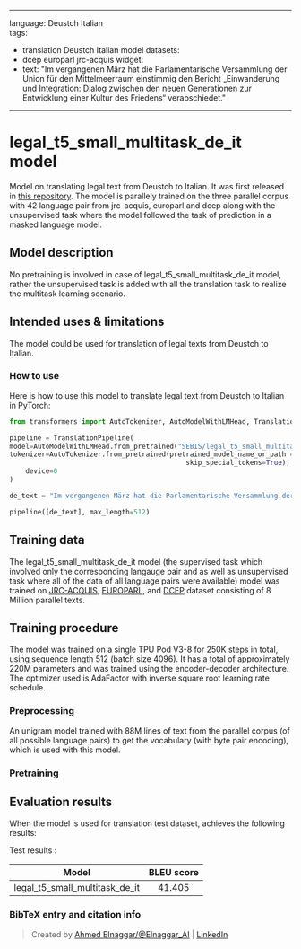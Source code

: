 
---
language: Deustch Italian  
tags:
- translation Deustch Italian  model
datasets:
- dcep europarl jrc-acquis
widget:
- text: "Im vergangenen März hat die Parlamentarische Versammlung der Union für den Mittelmeerraum einstimmig den Bericht „Einwanderung und Integration: Dialog zwischen den neuen Generationen zur Entwicklung einer Kultur des Friedens“ verabschiedet."

---

# legal_t5_small_multitask_de_it model

Model on translating legal text from Deustch to Italian. It was first released in
[this repository](https://github.com/agemagician/LegalTrans). The model is parallely trained on the three parallel corpus with 42 language pair
from jrc-acquis, europarl and dcep along with the unsupervised task where the model followed the task of prediction in a masked language model.


## Model description

No pretraining is involved in case of legal_t5_small_multitask_de_it model, rather the unsupervised task is added with all the translation task
to realize the multitask learning scenario.

## Intended uses & limitations

The model could be used for translation of legal texts from Deustch to Italian.

### How to use

Here is how to use this model to translate legal text from Deustch to Italian in PyTorch:

```python
from transformers import AutoTokenizer, AutoModelWithLMHead, TranslationPipeline

pipeline = TranslationPipeline(
model=AutoModelWithLMHead.from_pretrained("SEBIS/legal_t5_small_multitask_de_it"),
tokenizer=AutoTokenizer.from_pretrained(pretrained_model_name_or_path = "SEBIS/legal_t5_small_multitask_de_it", do_lower_case=False, 
                                            skip_special_tokens=True),
    device=0
)

de_text = "Im vergangenen März hat die Parlamentarische Versammlung der Union für den Mittelmeerraum einstimmig den Bericht „Einwanderung und Integration: Dialog zwischen den neuen Generationen zur Entwicklung einer Kultur des Friedens“ verabschiedet."

pipeline([de_text], max_length=512)
```

## Training data

The legal_t5_small_multitask_de_it model (the supervised task which involved only the corresponding langauge pair and as well as unsupervised task where all of the data of all language pairs were available) model was trained on [JRC-ACQUIS](https://wt-public.emm4u.eu/Acquis/index_2.2.html), [EUROPARL](https://www.statmt.org/europarl/), and [DCEP](https://ec.europa.eu/jrc/en/language-technologies/dcep) dataset consisting of 8 Million parallel texts.

## Training procedure

The model was trained on a single TPU Pod V3-8 for 250K steps in total, using sequence length 512 (batch size 4096). It has a total of approximately 220M parameters and was trained using the encoder-decoder architecture. The optimizer used is AdaFactor with inverse square root learning rate schedule.

### Preprocessing

An unigram model trained with 88M lines of text from the parallel corpus (of all possible language pairs) to get the vocabulary (with byte pair encoding), which is used with this model.

### Pretraining


## Evaluation results

When the model is used for translation test dataset, achieves the following results:

Test results :

| Model | BLEU score |
|:-----:|:-----:|
|   legal_t5_small_multitask_de_it | 41.405|


### BibTeX entry and citation info

> Created by [Ahmed Elnaggar/@Elnaggar_AI](https://twitter.com/Elnaggar_AI) | [LinkedIn](https://www.linkedin.com/in/prof-ahmed-elnaggar/)
